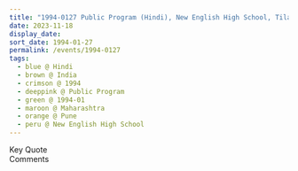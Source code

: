```yaml
---
title: "1994-0127 Public Program (Hindi), New English High School, Tilak Road, Pune, Maharashtra, India"
date: 2023-11-18
display_date: 
sort_date: 1994-01-27
permalink: /events/1994-0127
tags:
  - blue @ Hindi
  - brown @ India
  - crimson @ 1994
  - deeppink @ Public Program
  - green @ 1994-01
  - maroon @ Maharashtra
  - orange @ Pune
  - peru @ New English High School
---
```


<wave-list>
  <list-title color="green" width="75">Key Quote</list-title>
  <list-item color="BlanchedAlmond"  width="200"></list-item>
  <list-item color="Lavender"></list-item>
  <list-item color="BlanchedAlmond"></list-item>
</wave-list>

<br>

<wave-list>
  <list-title color="green" width="75">Comments</list-title>
  <list-item color="BlanchedAlmond"  width="200"></list-item>
  <list-item color="Lavender"></list-item>
  <list-item color="BlanchedAlmond"></list-item>
</wave-list>